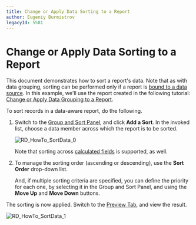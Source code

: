 ```yaml
---
title: Change or Apply Data Sorting to a Report
author: Eugeniy Burmistrov
legacyId: 5581
---
```

# Change or Apply Data Sorting to a Report
This document demonstrates how to sort a report's data. Note that as with data grouping, sorting can be performed only if a report is [bound to a data source](../create-reports/binding-a-report-to-data.md). In this example, we'll use the report created in the following tutorial: [Change or Apply Data Grouping to a Report](change-or-apply-data-grouping-to-a-report.md).

To sort records in a data-aware report, do the following.
1. Switch to the [Group and Sort Panel](../report-designer-reference/report-designer-ui/group-and-sort-panel.md), and click **Add a Sort**. In the invoked list, choose a data member across which the report is to be sorted.
	
	![RD_HowTo_SortData_0](../../../../images/img8408.png)
	
	Note that sorting across [calculated fields](add-calculated-fields-to-a-report.md) is supported, as well.
2. To manage the sorting order (ascending or descending), use the **Sort Order** drop-down list.
	
	And, if multiple sorting criteria are specified, you can define the priority for each one, by selecting it in the Group and Sort Panel, and using the **Move Up** and **Move Down** buttons.

The sorting is now applied. Switch to the [Preview Tab](../report-designer-reference/report-designer-ui/preview-tab.md), and view the result.

![RD_HowTo_SortData_1](../../../../images/img8409.png)